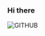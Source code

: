 ### Hi there 
![GITHUB]( https://upload.wikimedia.org/wikipedia/commons/thumb/a/ac/Worldpop.svg/1365px-Worldpop.svg.png "人口金字塔")

<!--
**avocadoiiix/avocadoiiix** is a ✨ _special_ ✨ repository because its `README.md` (this file) appears on your GitHub profile.

Here are some ideas to get you started:

- 🔭 I’m currently working on ...
- 🌱 I’m currently learning ...
- 👯 I’m looking to collaborate on ...
- 🤔 I’m looking for help with ...
- 💬 Ask me about ...
- 📫 How to reach me: ...
- 😄 Pronouns: ...
- ⚡ Fun fact: ...
-->
